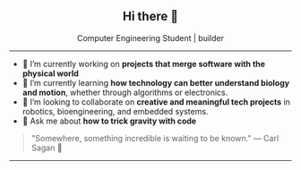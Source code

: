 <p align="center">
  <h2 align="center">Hi there 👋</h2>
</p>

<p align="center">
  Computer Engineering Student | builder
</p>

---

- 🔭 I’m currently working on **projects that merge software with the physical world**
- 🌱 I’m currently learning **how technology can better understand biology and motion**, whether through algorithms or electronics.  
- 🤝 I’m looking to collaborate on **creative and meaningful tech projects** in robotics, bioengineering, and embedded systems.  
- 💬 Ask me about **how to trick gravity with code**

> "Somewhere, something incredible is waiting to be known." — Carl Sagan 🌌

---
